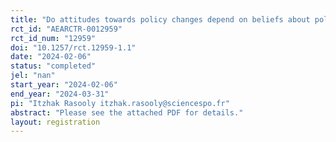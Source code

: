 ```yaml
---
title: "Do attitudes towards policy changes depend on beliefs about policy levels?"
rct_id: "AEARCTR-0012959"
rct_id_num: "12959"
doi: "10.1257/rct.12959-1.1"
date: "2024-02-06"
status: "completed"
jel: "nan"
start_year: "2024-02-06"
end_year: "2024-03-31"
pi: "Itzhak Rasooly itzhak.rasooly@sciencespo.fr"
abstract: "Please see the attached PDF for details."
layout: registration
---
```


